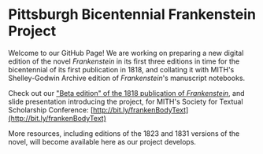 # Pittsburgh Bicentennial Frankenstein Project

Welcome to our GitHub Page!
We are working on preparing a new digital edition of the novel _Frankenstein_ in its first three editions in time for the bicentennial of its first publication in 1818, and collating it with MITH's Shelley-Godwin Archive edition of _Frankenstein_'s manuscript notebooks.

Check out our ["Beta edition" of the 1818 publication of _Frankenstein_](https://ebeshero.github.io/Pittsburgh_Frankenstein/Frankenstein_1818.html), and slide presentation introducing the project, for MITH's Society for Textual Scholarship Conference: [http://bit.ly/frankenBodyText](http://bit.ly/frankenBodyText) 

More resources, including editions of the 1823 and 1831 versions of the novel, will become available here as our project develops. 
